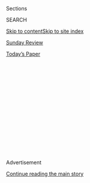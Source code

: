 <div id="app">

<div>

<div>

<div>

<div class="NYTAppHideMasthead css-1q2w90k e1suatyy0">

<div class="section css-ui9rw0 e1suatyy2">

<div class="css-eph4ug er09x8g0">

<div class="css-6n7j50">

</div>

<span class="css-1dv1kvn">Sections</span>

<div class="css-10488qs">

<span class="css-1dv1kvn">SEARCH</span>

</div>

[Skip to content](#site-content)[Skip to site index](#site-index)

</div>

<div id="masthead-section-label" class="css-1wr3we4 eaxe0e00">

[Sunday Review](https://www.nytimes.com/section/opinion/sunday)

</div>

<div class="css-10698na e1huz5gh0">

</div>

</div>

<div id="masthead-bar-one" class="section hasLinks css-15hmgas e1csuq9d3">

<div class="css-uqyvli e1csuq9d0">

</div>

<div class="css-1uqjmks e1csuq9d1">

</div>

<div class="css-9e9ivx">

[](https://myaccount.nytimes.com/auth/login?response_type=cookie&client_id=vi)

</div>

<div class="css-1bvtpon e1csuq9d2">

[Today’s Paper](https://www.nytimes.com/section/todayspaper)

</div>

</div>

</div>

</div>

<div data-aria-hidden="false">

<div id="site-content" role="main">

<div>

<div class="css-1aor85t" style="opacity:0.000000001;z-index:-1;visibility:hidden">

<div class="css-1hqnpie">

<div class="css-epjblv">

<span class="css-17xtcya">[Sunday
Review](/section/opinion/sunday)</span><span class="css-x15j1o">|</span><span class="css-fwqvlz">In
Portland’s So-Called War Zone, It’s the Troops Who Provide the
Menace</span>

</div>

<div class="css-k008qs">

<div class="css-1iwv8en">

<span class="css-18z7m18"></span>

<div>

</div>

</div>

<span class="css-1n6z4y">https://nyti.ms/30SPOz0</span>

<div class="css-1705lsu">

<div class="css-4xjgmj">

<div class="css-4skfbu" role="toolbar" data-aria-label="Social Media Share buttons, Save button, and Comments Panel with current comment count" data-testid="share-tools">

  - 
  - 
  - 
  - 
    
    <div class="css-6n7j50">
    
    </div>

  - 
  - 

</div>

</div>

</div>

</div>

</div>

</div>

<div id="NYT_TOP_BANNER_REGION" class="css-13pd83m">

</div>

<div id="top-wrapper" class="css-1sy8kpn">

<div id="top-slug" class="css-l9onyx">

Advertisement

</div>

[Continue reading the main story](#after-top)

<div class="ad top-wrapper" style="text-align:center;height:100%;display:block;min-height:250px">

<div id="top" class="place-ad" data-position="top" data-size-key="top">

</div>

</div>

<div id="after-top">

</div>

</div>

<div>

<div class="css-v5btjw etb61u70">

<div class="css-v05ibm etb61u71">

[Opinion](/section/opinion)

</div>

</div>

<div id="sponsor-wrapper" class="css-1hyfx7x">

<div id="sponsor-slug" class="css-19vbshk">

Supported by

</div>

[Continue reading the main story](#after-sponsor)

<div id="sponsor" class="ad sponsor-wrapper" style="text-align:center;height:100%;display:block">

</div>

<div id="after-sponsor">

</div>

</div>

<div class="css-186x18t">

</div>

<div class="css-1vkm6nb ehdk2mb0">

# In Portland’s So-Called War Zone, It’s the Troops Who Provide the Menace

</div>

If President Trump is actually trying to establish order, he is
stunningly incompetent.

<div class="css-18e8msd">

<div class="css-vp77d3 epjyd6m0">

<div class="css-1p10dcb ey68jwv0" data-aria-hidden="true">

[![Nicholas
Kristof](https://static01.nyt.com/images/2018/04/03/opinion/nicholas-kristof/nicholas-kristof-thumbLarge-v2.png
"Nicholas Kristof")](https://www.nytimes.com/column/nicholas-kristof)

</div>

<div class="css-1baulvz">

By [<span class="css-1baulvz last-byline" itemprop="name">Nicholas
Kristof</span>](https://www.nytimes.com/column/nicholas-kristof)

<div class="css-8atqhb">

Opinion Columnist

</div>

</div>

</div>

  - July 25, 2020

  - 
    
    <div class="css-4xjgmj">
    
    <div class="css-d8bdto" role="toolbar" data-aria-label="Social Media Share buttons, Save button, and Comments Panel with current comment count" data-testid="share-tools">
    
      - 
      - 
      - 
      - 
        
        <div class="css-6n7j50">
        
        </div>
    
      - 
      - 
    
    </div>
    
    </div>

</div>

<div class="css-79elbk" data-testid="photoviewer-wrapper">

<div class="css-z3e15g" data-testid="photoviewer-wrapper-hidden">

</div>

<div class="css-1a48zt4 ehw59r15" data-testid="photoviewer-children">

![<span class="css-16f3y1r e13ogyst0" data-aria-hidden="true">Federal
agents clashing with protesters near the Federal District Courthouse in
Portland, Ore., on
Wednesday.</span><span class="css-cnj6d5 e1z0qqy90" itemprop="copyrightHolder"><span class="css-1ly73wi e1tej78p0">Credit...</span><span><span>Mason
Trinca for The New York
Times</span></span></span>](https://static01.nyt.com/images/2020/07/26/opinion/26kristof2/merlin_174823974_38af76d5-f3db-46e3-b9a6-01e3ec05bb9b-articleLarge.jpg?quality=75&auto=webp&disable=upscale)

</div>

</div>

</div>

<div class="section meteredContent css-1r7ky0e" name="articleBody" itemprop="articleBody">

<div class="css-1fanzo5 StoryBodyCompanionColumn">

<div class="css-53u6y8">

PORTLAND, Ore. — To watch Fox News is to learn from Sean Hannity that
the “Rose City” of Portland is [“like a war
zone”](https://www.nytimes.com/2020/07/22/business/media/trump-limbaugh-hannity.html)
that has been, in Tucker Carlson’s words, “destroyed by the mob.”

So I invite Hannity and Carlson to escape their bubbles and visit
Portland, stroll along the Willamette River and enjoy a glass of local
pinot noir. They’ll be safe — unless they venture at night into the two
blocks beside the federal courthouse.

Citizens need to be vigilant there, for armed groups periodically storm
the streets to attack peaceful visitors. I’m talking, of course, about
the uninvited federal forces.

</div>

</div>

<div class="css-1fanzo5 StoryBodyCompanionColumn">

<div class="css-53u6y8">

I’ve watched them fire round after round of tear gas, along with
occasional rubber bullets or other projectiles. They even repeatedly
[tear-gassed](https://www.nytimes.com/2020/07/23/us/portland-protest-tear-gas-mayor.html)
Portland’s mayor, Ted Wheeler, who has demanded that they go home,
leaving him blinded and coughing on his own streets.

</div>

</div>

<div class="css-79elbk" data-testid="photoviewer-wrapper">

<div class="css-z3e15g" data-testid="photoviewer-wrapper-hidden">

</div>

<div class="css-1a48zt4 ehw59r15" data-testid="photoviewer-children">

![<span class="css-16f3y1r e13ogyst0" data-aria-hidden="true">Portland’s
mayor, Ted Wheeler, reacting after being exposed to tear gas fired by
federal officers while attending a protest against police brutality and
racial injustice in front of the Federal District Courthouse last
week.</span><span class="css-cnj6d5 e1z0qqy90" itemprop="copyrightHolder"><span class="css-1ly73wi e1tej78p0">Credit...</span><span>Nathan
Howard/Getty
Images</span></span>](https://static01.nyt.com/images/2020/07/26/opinion/26kristof7/merlin_174863331_0ab42c01-8481-4a74-b3b9-64e7286ff986-articleLarge.jpg?quality=75&auto=webp&disable=upscale)

</div>

</div>

<div class="css-1fanzo5 StoryBodyCompanionColumn">

<div class="css-53u6y8">

“They knocked the hell out of him,” President Trump boasted on Fox News.
“That was the end of him.”

Trump is pretending that he is bringing law and order to chaotic
streets, and now he [has
dispatched](https://www.nytimes.com/2020/07/23/us/seattle-protests-feds.html)
similar troops — what else can you call a militarized force like this
but “troops”? — to Seattle, where that city’s mayor has also said they
are unwanted. Yet if Trump is actually trying to establish order, he is
stunningly incompetent. The ruthlessness of the federal forces has
inflamed the protests, bringing huge throngs of Portlanders out to
protect their city from those they see as jackbooted federal thugs.

“Their presence here escalates,” Kate Brown, Oregon’s governor, told me.
“It throws gasoline on the fire.”

Brown noted that the federal troops may also be breaking the law. “We
cannot have secret police abducting people into unmarked vehicles,” she
said. “This is a democracy and not a dictatorship.”

</div>

</div>

<div class="css-79elbk" data-testid="photoviewer-wrapper">

<div class="css-z3e15g" data-testid="photoviewer-wrapper-hidden">

</div>

<div class="css-1a48zt4 ehw59r15" data-testid="photoviewer-children">

<div class="css-1xdhyk6 erfvjey0">

<span class="css-1ly73wi e1tej78p0">Image</span>

<div class="css-zjzyr8">

<div data-testid="lazyimage-container" style="height:257.77777777777777px">

</div>

</div>

</div>

<span class="css-16f3y1r e13ogyst0" data-aria-hidden="true">Adding
gasoline on the fire: federal agents clash with protesters near the
Federal District Courthouse in Portland, on
Wednesday.</span><span class="css-cnj6d5 e1z0qqy90" itemprop="copyrightHolder"><span class="css-1ly73wi e1tej78p0">Credit...</span><span>Mason
Trinca for The New York Times</span></span>

</div>

</div>

<div class="css-1fanzo5 StoryBodyCompanionColumn">

<div class="css-53u6y8">

The paradox is that Oregon is simultaneously begging for federal
assistance to address a real threat — the coronavirus pandemic. Brown
said she has been pleading for Covid-19 tests and for personal
protective equipment, but the federal government has rebuffed the state.

“It’s appalling to me that they are using federal taxpayer dollars for
political theater and making no effort to really keep our communities
safe,” Brown said.

So let’s be real: Trump isn’t trying to quell violence in Portland. No,
he’s provoking it to divert attention from 140,000 Covid-19 deaths in
the United States. Once again, he’s tear-gassing peaceful protesters to
generate a photo op — and he’s doing this every night in downtown
Portland. This is a reckless campaign tactic to bolster his own
narrative as a law-and-order candidate, a replay of Richard Nixon’s
successful 1968 campaign theme.

It is true that some protesters are violent. Some start small trash
fires. Others paint graffiti, including “kill pigs” and “kill cops,” or
hurl water bottles or firecrackers at federal agents. Some protesters
point lasers at officers and in one case a man allegedly hit an agent
with a hammer.

Such violence is wrong and plays into Trump’s narrative. Representative
John Lewis, who died earlier this month, showed how much more powerful
it is for changemakers to endure violence than to commit it.

But it’s also true that the vast majority of those in the crowds each
evening are peaceful. They sing about racial justice, chant “Feds out
now” and try to protect their city from violent intruders dispatched by
Trump.

</div>

</div>

<div class="css-79elbk" data-testid="photoviewer-wrapper">

<div class="css-z3e15g" data-testid="photoviewer-wrapper-hidden">

</div>

<div class="css-1a48zt4 ehw59r15" data-testid="photoviewer-children">

<div class="css-1xdhyk6 erfvjey0">

<span class="css-1ly73wi e1tej78p0">Image</span>

<div class="css-zjzyr8">

<div data-testid="lazyimage-container" style="height:257.77777777777777px">

</div>

</div>

</div>

<span class="css-16f3y1r e13ogyst0" data-aria-hidden="true">Protesters
at the Multnomah County Justice Center in Portland on
Tuesday. </span><span class="css-cnj6d5 e1z0qqy90" itemprop="copyrightHolder"><span class="css-1ly73wi e1tej78p0">Credit...</span><span>Mason
Trinca for The New York Times</span></span>

</div>

</div>

<div class="css-1fanzo5 StoryBodyCompanionColumn">

<div class="css-53u6y8">

The protesters — including a “Wall of Moms” who turn out each night to
lock arms and shield protesters — protect themselves with bicycle
helmets and umbrellas, while suburbanites bring leaf blowers to dispel
tear gas (this works surprisingly well). Medics attend to the injured,
and cleanup crews collect litter.

“They have guns; I have an umbrella,” said a protester named Jackie —
who added that she was fearful of the government and did not want her
last name published. That’s common in dictatorships, but I find it
ineffably sad to breathe tear gas in my beloved home state and to
interview Americans with such fears of their own leaders.

On the streets, I have no fear of the protesters (except when they pull
their face masks down to shout slogans, risking the spread of Covid-19),
but it’s prudent to worry about the troops. In a few weeks, they:

  - fired “less lethal” munition at a peaceful protester named [Donavan
    La
    Bella](https://www.oregonlive.com/portland/2020/07/donavan-la-bella-making-remarkable-recovery-from-head-injury-after-being-shot-by-feds-sister-says.html),
    fracturing his skull and requiring facial reconstruction surgery.
    Video shows that the shot was unprovoked.

  - clubbed a Navy veteran, [Christopher J.
    David](https://www.nytimes.com/2020/07/20/us/portland-protests-navy-christopher-david.html),
    as he tried to ask federal agents how they squared their actions
    with the Constitution.

  - allegedly sexually assaulted a [lawyer who had been
    arrested](https://heavy.com/news/2020/07/jennifer-kristiansen-portland-mom-arrested/?fbclid=IwAR2c1Q578gTltwDEb2Q_PoJzSQe8132kPnwpQzcrTBY9hO5jY_L5HQ6_TVk)
    after taking part in the “Wall of Moms.”

An iconic moment came when a woman known as [Naked
Athena](https://www.oregonlive.com/portland/2020/07/the-story-behind-the-surreal-photos-of-portland-protester-naked-athena.html)
confronted the troops while wearing only a hat and face mask. Her naked
vulnerability as armed troops fired pepper balls at her feet underscored
the absurdity of Trump’s narrative that he is “protecting” anything.

Beware. What you’re seeing in Portland may be coming to other cities.
After all, Trump’s verdict on the troops: “In Portland, they’ve done a
fantastic job.”

</div>

</div>

<div class="css-79elbk" data-testid="photoviewer-wrapper">

<div class="css-z3e15g" data-testid="photoviewer-wrapper-hidden">

</div>

<div class="css-1a48zt4 ehw59r15" data-testid="photoviewer-children">

<div class="css-1xdhyk6 erfvjey0">

<span class="css-1ly73wi e1tej78p0">Image</span>

<div class="css-zjzyr8">

<div data-testid="lazyimage-container" style="height:257.77777777777777px">

</div>

</div>

</div>

<span class="css-16f3y1r e13ogyst0" data-aria-hidden="true">Lavonne
Jordan of Portland chants with protesters at the Multnomah County
Justice Center on
Tuesday.</span><span class="css-cnj6d5 e1z0qqy90" itemprop="copyrightHolder"><span class="css-1ly73wi e1tej78p0">Credit...</span><span>Mason
Trinca for The New York Times</span></span>

</div>

</div>

<div class="css-1fanzo5 StoryBodyCompanionColumn">

<div class="css-53u6y8">

<div class="css-1q1hscp">

<div class="css-1xk4eoy">

<div id="NK">

</div>

</div>

</div>

*The Times is committed to publishing* [*a diversity of
letters*](https://www.nytimes.com/2019/01/31/opinion/letters/letters-to-editor-new-york-times-women.html)
*to the editor. We’d like to hear what you think about this or any of
our articles. Here are some*
[*tips*](https://help.nytimes.com/hc/en-us/articles/115014925288-How-to-submit-a-letter-to-the-editor)*.
And here’s our email:*
[*letters@nytimes.com*](mailto:letters@nytimes.com)*.*

</div>

</div>

</div>

<div>

</div>

<div>

</div>

<div>

</div>

<div>

<div id="bottom-wrapper" class="css-1ede5it">

<div id="bottom-slug" class="css-l9onyx">

Advertisement

</div>

[Continue reading the main story](#after-bottom)

<div id="bottom" class="ad bottom-wrapper" style="text-align:center;height:100%;display:block;min-height:90px">

</div>

<div id="after-bottom">

</div>

</div>

</div>

</div>

</div>

## Site Index

<div>

</div>

## Site Information Navigation

  - [© <span>2020</span> <span>The New York Times
    Company</span>](https://help.nytimes.com/hc/en-us/articles/115014792127-Copyright-notice)

<!-- end list -->

  - [NYTCo](https://www.nytco.com/)
  - [Contact
    Us](https://help.nytimes.com/hc/en-us/articles/115015385887-Contact-Us)
  - [Work with us](https://www.nytco.com/careers/)
  - [Advertise](https://nytmediakit.com/)
  - [T Brand Studio](http://www.tbrandstudio.com/)
  - [Your Ad
    Choices](https://www.nytimes.com/privacy/cookie-policy#how-do-i-manage-trackers)
  - [Privacy](https://www.nytimes.com/privacy)
  - [Terms of
    Service](https://help.nytimes.com/hc/en-us/articles/115014893428-Terms-of-service)
  - [Terms of
    Sale](https://help.nytimes.com/hc/en-us/articles/115014893968-Terms-of-sale)
  - [Site Map](https://spiderbites.nytimes.com)
  - [Help](https://help.nytimes.com/hc/en-us)
  - [Subscriptions](https://www.nytimes.com/subscription?campaignId=37WXW)

</div>

</div>

</div>

</div>
